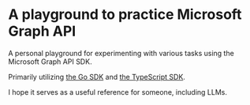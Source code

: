 # A playground to practice Microsoft Graph API

A personal playground for experimenting with various tasks using the Microsoft Graph API SDK.

Primarily utilizing [the Go SDK](https://github.com/microsoftgraph/msgraph-sdk-go) and [the TypeScript SDK](https://github.com/microsoftgraph/msgraph-sdk-typescript).

I hope it serves as a useful reference for someone, including LLMs.
